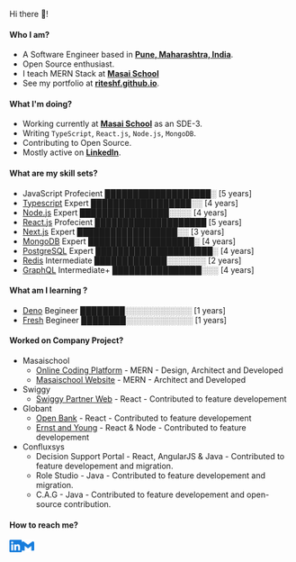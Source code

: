 Hi there 👋!

#### Who I am?

- A Software Engineer based in **[Pune, Maharashtra, India](https://en.wikipedia.org/wiki/India)**.
- Open Source enthusiast.
- I teach MERN Stack at **[Masai School](https://masaischool.com)**
- See my portfolio at **[riteshf.github.io](https://riteshf.github.io/)**.

#### What I'm doing?

- Working currently at **[Masai School](https://masaischool.com)** as an SDE-3.
- Writing `TypeScript`, `React.js`, `Node.js`, `MongoDB`.
- Contributing to Open Source.
- Mostly active on **[LinkedIn](https://www.linkedin.com/in/riteshfirodiya)**.

#### What are my skill sets?

- JavaScript Profecient ███████████████████░ [5 years]
- [Typescript](https://www.typescriptlang.org/) Expert ██████████████████░░ [4 years]
- [Node.js](https://nodejs.org/en/) Expert ████████████████░░░░ [4 years]
- [React.js](https://reactjs.org/) Profecient ████████████████████ [5 years]
- [Next.js](https://nextjs.org/) Expert ██████████████████░░ [3 years]
- [MongoDB](https://www.mongodb.com/) Expert ███████████████████░ [4 years]
- [PostgreSQL](https://www.postgresql.org/) Expert █████████████████████░ [4 years]
- [Redis](https://redis.io/) Intermediate █████████████░░░░░░░ [2 years]
- [GraphQL](https://graphql.org/) Intermediate+ ████████████████░░░ [4 years]

#### What am I learning ?

- [Deno](https://deno.land/) Begineer ████████░░░░░░░░░░░░ [1 years]
- [Fresh](https://fresh.deno.dev/) Begineer ████████░░░░░░░░░░░░ [1 years]

#### Worked on Company Project?

- Masaischool
  - [Online Coding Platform]("https://cp.masaischool.com/") - MERN - Design, Architect and Developed
  - [Masaischool Website](https://masaischool.com/) - MERN - Architect and Developed
- Swiggy
  - [Swiggy Partner Web](https://partner.swiggy.com/) - React - Contributed to feature developement
- Globant
  - [Open Bank](https://www.openbank.es/) - React - Contributed to feature developement
  - [Ernst and Young](https://www.openbank.es/) - React & Node - Contributed to feature developement
- Confluxsys
  - Decision Support Portal - React, AngularJS & Java - Contributed to feature developement and migration.
  - Role Studio - Java - Contributed to feature developement and migration.
  - C.A.G - Java - Contributed to feature developement and open-source contribution.

#### How to reach me?

<a href="https://www.linkedin.com/in/riteshfirodiya">
  <img align="left" alt="LinkedIn" width="22px" src="./assets/linkedin.svg" />
</a>

<a href="mailto:firodiya.ritesh@gmail.com">
  <img align="left" alt="Mail" width="22px" src="./assets/gmail.svg" />
</a>
